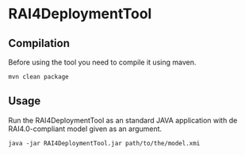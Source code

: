 # RAI4DeploymentTool

 

## Compilation

Before using the tool you need to compile it using maven.
```
mvn clean package
```

## Usage

Run the RAI4DeploymentTool as an standard JAVA application with de RAI4.0-compliant model given as an argument.
```
java -jar RAI4DeploymentTool.jar path/to/the/model.xmi
```